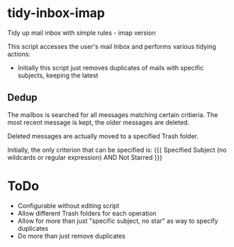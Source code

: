 # tidy-inbox-imap
Tidy up mail inbox with simple rules - imap version

This script accesses the user's mail Inbox and performs various tidying actions:

 * Initially this script just removes duplicates of mails with specific subjects, keeping the latest

## Dedup

The mailbox is searched for all messages matching certain critieria.
The most recent message is kept, the older messages are deleted.

Deleted messages are actually moved to a specified Trash folder.

Initially, the only criterion that can be specified is:
{{{
Specified Subject (no wildcards or regular expression) AND Not Starred
}}}

# ToDo

 * Configurable without editing script
 * Allow different Trash folders for each operation
 * Allow for more than just "specific subject, no star" as way to specify duplicates
 * Do more than just remove duplicates
 